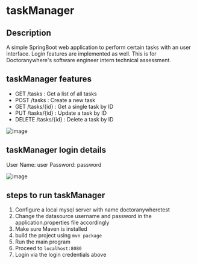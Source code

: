 # taskManager

## Description
A simple SpringBoot web application to perform certain tasks with an user interface. Login features are implemented as well. This is for Doctoranywhere's software engineer intern technical assessment.

## taskManager features
* GET /tasks : Get a list of all tasks
* POST /tasks : Create a new task
* GET /tasks/{id} : Get a single task by ID
* PUT /tasks/{id} : Update a task by ID
* DELETE /tasks/{id} : Delete a task by ID

![image](https://github.com/Cassianky/taskManager/assets/77654564/c18cbea9-1895-453a-aa56-4e8bb346989c)

## taskManager login details
 
User Name: user
Password: password

![image](https://github.com/Cassianky/taskManager/assets/77654564/954361f9-7ee1-4461-a48a-dea65a14dac3)

## steps to run taskManager

1. Configure a local mysql server with name doctoranywheretest
2. Change the datasource username and password in the application.properties file accordingly
3. Make sure Maven is installed
4. build the project using `mvn package`
5. Run the main program
6. Proceed to `localhost:8080`
7. Login via the login credentials above
